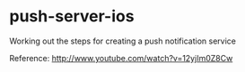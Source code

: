 push-server-ios
===============

Working out the steps for creating a push notification service

Reference: http://www.youtube.com/watch?v=12yjIm0Z8Cw
